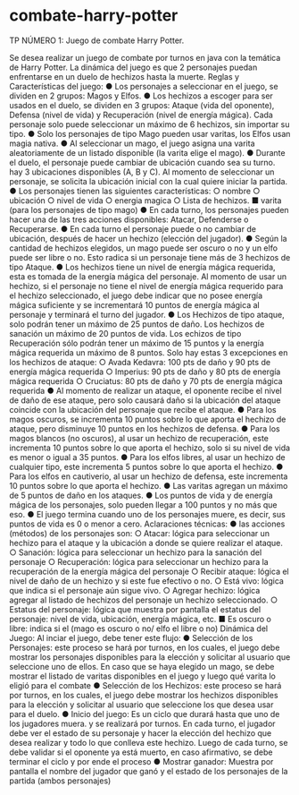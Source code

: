 # combate-harry-potter

TP NÚMERO 1: Juego de combate Harry Potter.

Se desea realizar un juego de combate por turnos en java con la temática de Harry Potter. La dinámica del
juego es que 2 personajes puedan enfrentarse en un duelo de hechizos hasta la muerte.
Reglas y Características del juego:
● Los personajes a seleccionar en el juego, se dividen en 2 grupos: Magos y Elfos.
● Los hechizos a escoger para ser usados en el duelo, se dividen en 3 grupos: Ataque (vida del
oponente), Defensa (nivel de vida) y Recuperación (nivel de energía mágica). Cada personaje solo
puede seleccionar un máximo de 6 hechizos, sin importar su tipo.
● Solo los personajes de tipo Mago pueden usar varitas, los Elfos usan magia nativa.
● Al seleccionar un mago, el juego asigna una varita aleatoriamente de un listado disponible (la varita
elige el mago).
● Durante el duelo, el personaje puede cambiar de ubicación cuando sea su turno. hay 3 ubicaciones
disponibles (A, B y C). Al momento de seleccionar un personaje, se solicita la ubicación inicial con
la cual quiere iniciar la partida.
● Los personajes tienen las siguientes características:
○ nombre
○ ubicación
○ nivel de vida
○ energia magica
○ Lista de hechizos.
■ varita (para los personajes de tipo mago)
● En cada turno, los personajes pueden hacer una de las tres acciones disponibles: Atacar,
Defenderse o Recuperarse.
● En cada turno el personaje puede o no cambiar de ubicación, después de hacer un hechizo
(elección del jugador).
● Según la cantidad de hechizos elegidos, un mago puede ser oscuro o no y un elfo puede ser libre o
no. Esto radica si un personaje tiene más de 3 hechizos de tipo Ataque.
● Los hechizos tiene un nivel de energía mágica requerida, esta es tomada de la energía mágica del
personaje. Al momento de usar un hechizo, si el personaje no tiene el nivel de energía mágica
requerido para el hechizo seleccionado, el juego debe indicar que no posee energía mágica
suficiente y se incrementará 10 puntos de energía mágica al personaje y terminará el turno del
jugador.
● Los Hechizos de tipo ataque, solo podrán tener un máximo de 25 puntos de daño. Los hechizos de
sanación un máximo de 20 puntos de vida. Los echizos de tipo Recuperación sólo podrán tener un
máximo de 15 puntos y la energía mágica requerida un máximo de 8 puntos. Solo hay estas 3
excepciones en los hechizos de ataque:
○ Avada Kedavra: 100 pts de daño y 90 pts de energía mágica requerida
○ Imperius: 90 pts de daño y 80 pts de energía mágica requerida
○ Cruciatus: 80 pts de daño y 70 pts de energía mágica requerida
● Al momento de realizar un ataque, el oponente recibe el nivel de daño de ese ataque, pero solo
causará daño si la ubicación del ataque coincide con la ubicación del personaje que recibe el
ataque.
● Para los magos oscuros, se incrementa 10 puntos sobre lo que aporta el hechizo de ataque, pero
disminuye 10 puntos en los hechizos de defensa.
● Para los magos blancos (no oscuros), al usar un hechizo de recuperación, este incrementa 10
puntos sobre lo que aporta el hechizo, solo si su nivel de vida es menor o igual a 35 puntos.
● Para los elfos libres, al usar un hechizo de cualquier tipo, este incrementa 5 puntos sobre lo que
aporta el hechizo.
● Para los elfos en cautiverio, al usar un hechizo de defensa, este incrementa 10 puntos sobre lo que
aporta el hechizo.
● Las varitas agregan un máximo de 5 puntos de daño en los ataques.
● Los puntos de vida y de energía mágica de los personajes, solo pueden llegar a 100 puntos y no
más que eso.
● El juego termina cuando uno de los personajes muere, es decir, sus puntos de vida es 0 o menor a
cero.
Aclaraciones técnicas:
● las acciones (métodos) de los personajes son:
○ Atacar: lógica para seleccionar un hechizo para el ataque y la ubicación a donde se quiere
realizar el ataque.
○ Sanación: lógica para seleccionar un hechizo para la sanación del personaje
○ Recuperación: lógica para seleccionar un hechizo para la recuperación de la energía
mágica del personaje
○ Recibir ataque: lógica el nivel de daño de un hechizo y si este fue efectivo o no.
○ Está vivo: lógica que indica si el personaje aún sigue vivo.
○ Agregar hechizo: lógica agregar al listado de hechizos del personaje un hechizo
seleccionado.
○ Estatus del personaje: lógica que muestra por pantalla el estatus del personaje: nivel de
vida, ubicación, energía mágica, etc.
■ Es oscuro o libre: indica si el (mago es oscuro o no/ elfo el libre o no)
Dinámica del Juego:
Al inciar el juego, debe tener este flujo:
● Selección de los Personajes: este proceso se hará por turnos, en los cuales, el juego debe
mostrar los personajes disponibles para la elección y solicitar al usuario que seleccione uno de
ellos. En caso que se haya elegido un mago, se debe mostrar el listado de varitas disponibles en el
juego y luego qué varita lo eligió para el combate
● Selección de los Hechizos: este proceso se hará por turnos, en los cuales, el juego debe mostrar
los hechizos disponibles para la elección y solicitar al usuario que seleccione los que desea usar
para el duelo.
● Inicio del juego: Es un ciclo que durará hasta que uno de los jugadores muera. y se realizará por
turnos. En cada turno, el jugador debe ver el estado de su personaje y hacer la elección del hechizo
que desea realizar y todo lo que conlleva este hechizo. Luego de cada turno, se debe validar si el
oponente ya está muerto, en caso afirmativo, se debe terminar el ciclo y por ende el proceso
● Mostrar ganador: Muestra por pantalla el nombre del jugador que ganó y el estado de los
personajes de la partida (ambos personajes)